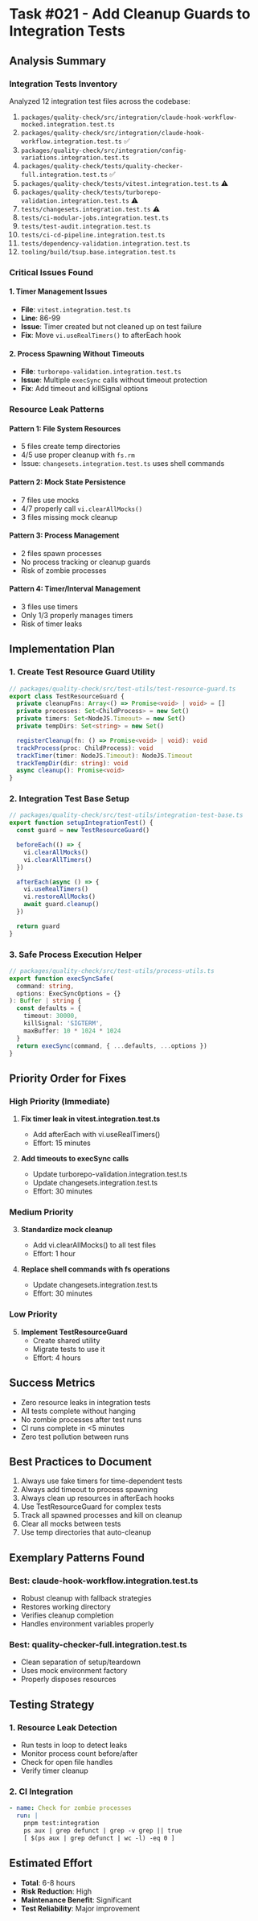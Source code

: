 # Task #021 - Add Cleanup Guards to Integration Tests

## Analysis Summary

### Integration Tests Inventory

Analyzed 12 integration test files across the codebase:

1. `packages/quality-check/src/integration/claude-hook-workflow-mocked.integration.test.ts`
2. `packages/quality-check/src/integration/claude-hook-workflow.integration.test.ts` ✅
3. `packages/quality-check/src/integration/config-variations.integration.test.ts`
4. `packages/quality-check/tests/quality-checker-full.integration.test.ts` ✅
5. `packages/quality-check/tests/vitest.integration.test.ts` ⚠️
6. `packages/quality-check/tests/turborepo-validation.integration.test.ts` ⚠️
7. `tests/changesets.integration.test.ts` ⚠️
8. `tests/ci-modular-jobs.integration.test.ts`
9. `tests/test-audit.integration.test.ts`
10. `tests/ci-cd-pipeline.integration.test.ts`
11. `tests/dependency-validation.integration.test.ts`
12. `tooling/build/tsup.base.integration.test.ts`

### Critical Issues Found

#### 1. Timer Management Issues
- **File**: `vitest.integration.test.ts`
- **Line**: 86-99
- **Issue**: Timer created but not cleaned up on test failure
- **Fix**: Move `vi.useRealTimers()` to afterEach hook

#### 2. Process Spawning Without Timeouts
- **File**: `turborepo-validation.integration.test.ts`
- **Issue**: Multiple `execSync` calls without timeout protection
- **Fix**: Add timeout and killSignal options

### Resource Leak Patterns

#### Pattern 1: File System Resources
- 5 files create temp directories
- 4/5 use proper cleanup with `fs.rm`
- Issue: `changesets.integration.test.ts` uses shell commands

#### Pattern 2: Mock State Persistence
- 7 files use mocks
- 4/7 properly call `vi.clearAllMocks()`
- 3 files missing mock cleanup

#### Pattern 3: Process Management
- 2 files spawn processes
- No process tracking or cleanup guards
- Risk of zombie processes

#### Pattern 4: Timer/Interval Management
- 3 files use timers
- Only 1/3 properly manages timers
- Risk of timer leaks

## Implementation Plan

### 1. Create Test Resource Guard Utility

```typescript
// packages/quality-check/src/test-utils/test-resource-guard.ts
export class TestResourceGuard {
  private cleanupFns: Array<() => Promise<void> | void> = []
  private processes: Set<ChildProcess> = new Set()
  private timers: Set<NodeJS.Timeout> = new Set()
  private tempDirs: Set<string> = new Set()

  registerCleanup(fn: () => Promise<void> | void): void
  trackProcess(proc: ChildProcess): void
  trackTimer(timer: NodeJS.Timeout): NodeJS.Timeout
  trackTempDir(dir: string): void
  async cleanup(): Promise<void>
}
```

### 2. Integration Test Base Setup

```typescript
// packages/quality-check/src/test-utils/integration-test-base.ts
export function setupIntegrationTest() {
  const guard = new TestResourceGuard()

  beforeEach(() => {
    vi.clearAllMocks()
    vi.clearAllTimers()
  })

  afterEach(async () => {
    vi.useRealTimers()
    vi.restoreAllMocks()
    await guard.cleanup()
  })

  return guard
}
```

### 3. Safe Process Execution Helper

```typescript
// packages/quality-check/src/test-utils/process-utils.ts
export function execSyncSafe(
  command: string,
  options: ExecSyncOptions = {}
): Buffer | string {
  const defaults = {
    timeout: 30000,
    killSignal: 'SIGTERM',
    maxBuffer: 10 * 1024 * 1024
  }
  return execSync(command, { ...defaults, ...options })
}
```

## Priority Order for Fixes

### High Priority (Immediate)
1. **Fix timer leak in vitest.integration.test.ts**
   - Add afterEach with vi.useRealTimers()
   - Effort: 15 minutes

2. **Add timeouts to execSync calls**
   - Update turborepo-validation.integration.test.ts
   - Update changesets.integration.test.ts
   - Effort: 30 minutes

### Medium Priority
3. **Standardize mock cleanup**
   - Add vi.clearAllMocks() to all test files
   - Effort: 1 hour

4. **Replace shell commands with fs operations**
   - Update changesets.integration.test.ts
   - Effort: 30 minutes

### Low Priority
5. **Implement TestResourceGuard**
   - Create shared utility
   - Migrate tests to use it
   - Effort: 4 hours

## Success Metrics

- Zero resource leaks in integration tests
- All tests complete without hanging
- No zombie processes after test runs
- CI runs complete in <5 minutes
- Zero test pollution between runs

## Best Practices to Document

1. Always use fake timers for time-dependent tests
2. Always add timeout to process spawning
3. Always clean up resources in afterEach hooks
4. Use TestResourceGuard for complex tests
5. Track all spawned processes and kill on cleanup
6. Clear all mocks between tests
7. Use temp directories that auto-cleanup

## Exemplary Patterns Found

### Best: claude-hook-workflow.integration.test.ts
- Robust cleanup with fallback strategies
- Restores working directory
- Verifies cleanup completion
- Handles environment variables properly

### Best: quality-checker-full.integration.test.ts
- Clean separation of setup/teardown
- Uses mock environment factory
- Properly disposes resources

## Testing Strategy

### 1. Resource Leak Detection
- Run tests in loop to detect leaks
- Monitor process count before/after
- Check for open file handles
- Verify timer cleanup

### 2. CI Integration
```yaml
- name: Check for zombie processes
  run: |
    pnpm test:integration
    ps aux | grep defunct | grep -v grep || true
    [ $(ps aux | grep defunct | wc -l) -eq 0 ]
```

## Estimated Effort

- **Total**: 6-8 hours
- **Risk Reduction**: High
- **Maintenance Benefit**: Significant
- **Test Reliability**: Major improvement